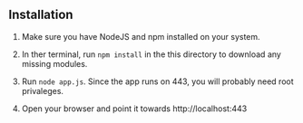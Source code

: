 Installation
------------

1. Make sure you have NodeJS and npm installed on your system.

2. In ther terminal, run <code>npm install</code> in the this directory to download any missing modules.

3. Run <code>node app.js</code>. Since the app runs on 443, you will probably need root privaleges.

4. Open your browser and point it towards http://localhost:443